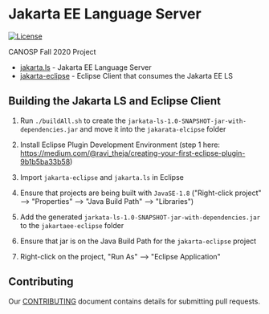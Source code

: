 # Jakarta EE Language Server
[![License](https://img.shields.io/badge/License-EPL%202.0-red.svg?label=license&logo=eclipse)](https://www.eclipse.org/legal/epl-2.0/)


CANOSP Fall 2020 Project

- [jakarta.ls](/jakarta.ls) - Jakarta EE Language Server
- [jakarta-eclipse](/jakarta-eclipse) - Eclipse Client that consumes the Jakarta EE LS

## Building the Jakarta LS and Eclipse Client

1. Run `./buildAll.sh` to create the `jarkata-ls-1.0-SNAPSHOT-jar-with-dependencies.jar` and move it into the `jakarata-elcipse` folder

2. Install Eclipse Plugin Development Environment (step 1 here: https://medium.com/@ravi_theja/creating-your-first-eclipse-plugin-9b1b5ba33b58)

3. Import `jakarta-eclipse` and `jakarta.ls` in Eclipse

4. Ensure that projects are being built with `JavaSE-1.8` ("Right-click project" --> "Properties" --> "Java Build Path" --> "Libraries")

5. Add the generated `jarkata-ls-1.0-SNAPSHOT-jar-with-dependencies.jar` to the `jakartaee-eclipse` folder

6. Ensure that jar is on the Java Build Path for the `jakarta-eclipse` project

7. Right-click on the project, "Run As" --> "Eclipse Application"

## Contributing

Our [CONTRIBUTING](CONTRIBUTING.md) document contains details for submitting pull requests.